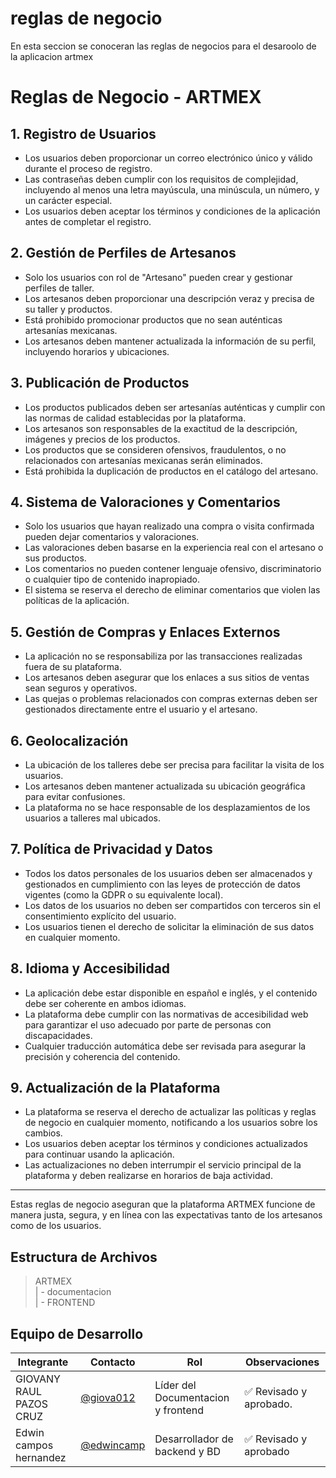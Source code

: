 # reglas de negocio


 En esta seccion se conoceran las reglas de negocios para el desaroolo de la aplicacion artmex
 # Reglas de Negocio - ARTMEX

## 1. Registro de Usuarios
- Los usuarios deben proporcionar un correo electrónico único y válido durante el proceso de registro.
- Las contraseñas deben cumplir con los requisitos de complejidad, incluyendo al menos una letra mayúscula, una minúscula, un número, y un carácter especial.
- Los usuarios deben aceptar los términos y condiciones de la aplicación antes de completar el registro.

## 2. Gestión de Perfiles de Artesanos
- Solo los usuarios con rol de "Artesano" pueden crear y gestionar perfiles de taller.
- Los artesanos deben proporcionar una descripción veraz y precisa de su taller y productos.
- Está prohibido promocionar productos que no sean auténticas artesanías mexicanas.
- Los artesanos deben mantener actualizada la información de su perfil, incluyendo horarios y ubicaciones.

## 3. Publicación de Productos
- Los productos publicados deben ser artesanías auténticas y cumplir con las normas de calidad establecidas por la plataforma.
- Los artesanos son responsables de la exactitud de la descripción, imágenes y precios de los productos.
- Los productos que se consideren ofensivos, fraudulentos, o no relacionados con artesanías mexicanas serán eliminados.
- Está prohibida la duplicación de productos en el catálogo del artesano.

## 4. Sistema de Valoraciones y Comentarios
- Solo los usuarios que hayan realizado una compra o visita confirmada pueden dejar comentarios y valoraciones.
- Las valoraciones deben basarse en la experiencia real con el artesano o sus productos.
- Los comentarios no pueden contener lenguaje ofensivo, discriminatorio o cualquier tipo de contenido inapropiado.
- El sistema se reserva el derecho de eliminar comentarios que violen las políticas de la aplicación.

## 5. Gestión de Compras y Enlaces Externos
- La aplicación no se responsabiliza por las transacciones realizadas fuera de su plataforma.
- Los artesanos deben asegurar que los enlaces a sus sitios de ventas sean seguros y operativos.
- Las quejas o problemas relacionados con compras externas deben ser gestionados directamente entre el usuario y el artesano.

## 6. Geolocalización
- La ubicación de los talleres debe ser precisa para facilitar la visita de los usuarios.
- Los artesanos deben mantener actualizada su ubicación geográfica para evitar confusiones.
- La plataforma no se hace responsable de los desplazamientos de los usuarios a talleres mal ubicados.

## 7. Política de Privacidad y Datos
- Todos los datos personales de los usuarios deben ser almacenados y gestionados en cumplimiento con las leyes de protección de datos vigentes (como la GDPR o su equivalente local).
- Los datos de los usuarios no deben ser compartidos con terceros sin el consentimiento explícito del usuario.
- Los usuarios tienen el derecho de solicitar la eliminación de sus datos en cualquier momento.

## 8. Idioma y Accesibilidad
- La aplicación debe estar disponible en español e inglés, y el contenido debe ser coherente en ambos idiomas.
- La plataforma debe cumplir con las normativas de accesibilidad web para garantizar el uso adecuado por parte de personas con discapacidades.
- Cualquier traducción automática debe ser revisada para asegurar la precisión y coherencia del contenido.

## 9. Actualización de la Plataforma
- La plataforma se reserva el derecho de actualizar las políticas y reglas de negocio en cualquier momento, notificando a los usuarios sobre los cambios.
- Los usuarios deben aceptar los términos y condiciones actualizados para continuar usando la aplicación.
- Las actualizaciones no deben interrumpir el servicio principal de la plataforma y deben realizarse en horarios de baja actividad.

---

Estas reglas de negocio aseguran que la plataforma ARTMEX funcione de manera justa, segura, y en línea con las expectativas tanto de los artesanos como de los usuarios.
## Estructura de Archivos

>ARTMEX<br>
>| - documentacion <br>
>| - FRONTEND<br>



## Equipo de Desarrollo

|Integrante|Contacto|Rol|Observaciones|
|------------|--------|---|---|
|GIOVANY RAUL PAZOS CRUZ|[@giova012](https://github.com/giova0412)|Líder del  Documentacion  y frontend|✅ Revisado y aprobado.|
|Edwin campos hernandez |[@edwincamp](https://github.com/Edwincamp)|Desarrollador de backend y BD|✅ Revisado y aprobado|
